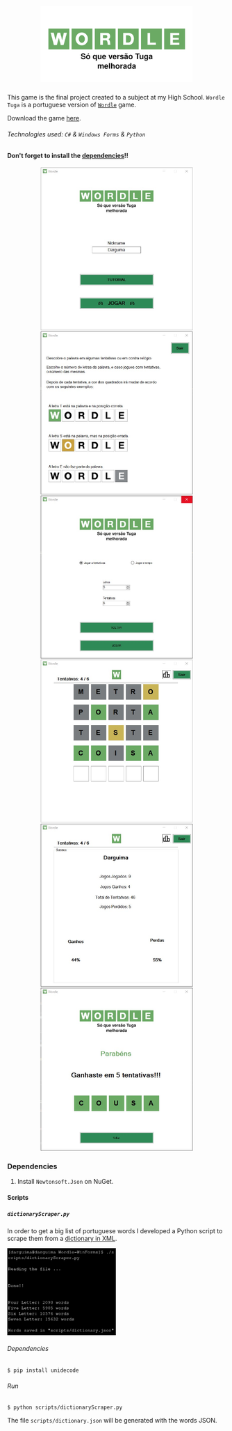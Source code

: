 <h1 align="center">
	<a href="https://github.com/Darguima/Wordle-WinForms">
		<img alt="Wordle" src="./assets/wordleLogo.png" width="350px">
	</a>
</h1>

This game is the final project created to a subject at my High School. `Wordle Tuga` is a portuguese version of [`Wordle`](https://www.nytimes.com/games/wordle/index.html) game.

Download the game [here](https://github.com/Darguima/Wordle-WinForms/releases/tag/v1.0.0).

###### Technologies used: `C#` & `Windows Forms` & `Python`

#### Don't forget to install the [dependencies](#dependencies)!!

<p align="center">
	<img src="./assets/LandingPage.jpg" width="350px"/>
	<img src="./assets/TutorialPage.jpg" width="350px"/>
	<img src="./assets/OptionsPage.jpg" width="350px"/>
	<img src="./assets/GamePage.jpg" width="350px"/>
	<img src="./assets/StatisticsPage.jpg" width="350px"/>
	<img src="./assets/ScorePage.jpg" width="350px"/>
</p>

### Dependencies

1. Install `Newtonsoft.Json` on NuGet.

#### Scripts
##### `dictionaryScraper.py`

In order to get a big list of portuguese words I developed a Python script to scrape them from a [dictionary in XML](https://dicionario-aberto.net/recursos).

<img src="./assets/dictionaryScraper.png" width="250px"/>

###### Dependencies

```console
$ pip install unidecode
```

###### Run

```console
$ python scripts/dictionaryScraper.py
```

The  file `scripts/dictionary.json` will be generated with the words JSON.
